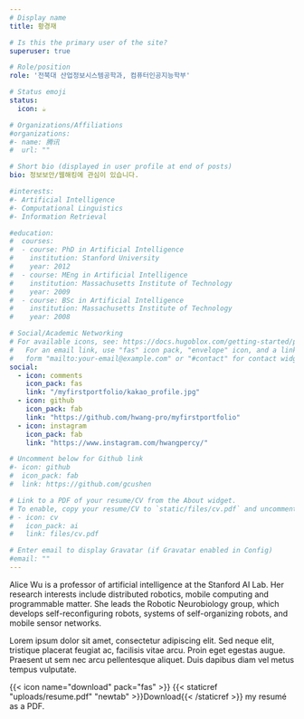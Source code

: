 ```yaml
---
# Display name
title: 황경재

# Is this the primary user of the site?
superuser: true

# Role/position
role: '전북대 산업정보시스템공학과, 컴퓨터인공지능학부'

# Status emoji
status:
  icon: ☕️

# Organizations/Affiliations
#organizations:
#- name: 腾讯
#  url: ""

# Short bio (displayed in user profile at end of posts)
bio: 정보보안/웹해킹에 관심이 있습니다.

#interests:
#- Artificial Intelligence
#- Computational Linguistics
#- Information Retrieval

#education:
#  courses:
#  - course: PhD in Artificial Intelligence
#    institution: Stanford University
#    year: 2012
#  - course: MEng in Artificial Intelligence
#    institution: Massachusetts Institute of Technology
#    year: 2009
#  - course: BSc in Artificial Intelligence
#    institution: Massachusetts Institute of Technology
#    year: 2008

# Social/Academic Networking
# For available icons, see: https://docs.hugoblox.com/getting-started/page-builder/#icons
#   For an email link, use "fas" icon pack, "envelope" icon, and a link in the
#   form "mailto:your-email@example.com" or "#contact" for contact widget.
social:
  - icon: comments
    icon_pack: fas
    link: "/myfirstportfolio/kakao_profile.jpg"   
  - icon: github
    icon_pack: fab
    link: "https://github.com/hwang-pro/myfirstportfolio"
  - icon: instagram
    icon_pack: fab
    link: "https://www.instagram.com/hwangpercy/"

# Uncomment below for Github link
#- icon: github
#  icon_pack: fab
#  link: https://github.com/gcushen

# Link to a PDF of your resume/CV from the About widget.
# To enable, copy your resume/CV to `static/files/cv.pdf` and uncomment the lines below.
# - icon: cv
#   icon_pack: ai
#   link: files/cv.pdf

# Enter email to display Gravatar (if Gravatar enabled in Config)
#email: ""
---
```


Alice Wu is a professor of artificial intelligence at the Stanford AI Lab. Her research interests include distributed robotics, mobile computing and programmable matter. She leads the Robotic Neurobiology group, which develops self-reconfiguring robots, systems of self-organizing robots, and mobile sensor networks.

Lorem ipsum dolor sit amet, consectetur adipiscing elit. Sed neque elit, tristique placerat feugiat ac, facilisis vitae arcu. Proin eget egestas augue. Praesent ut sem nec arcu pellentesque aliquet. Duis dapibus diam vel metus tempus vulputate.

{{< icon name="download" pack="fas" >}} {{< staticref "uploads/resume.pdf" "newtab" >}}Download{{< /staticref >}} my resumé as a PDF.
